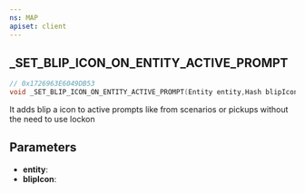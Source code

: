 ```yaml
---
ns: MAP
apiset: client
---
```

## _SET_BLIP_ICON_ON_ENTITY_ACTIVE_PROMPT

```c
// 0x1726963E6049DB53
void _SET_BLIP_ICON_ON_ENTITY_ACTIVE_PROMPT(Entity entity,Hash blipIcon);
```

It adds blip a icon to active prompts like from scenarios or pickups without the need to use lockon

## Parameters
* **entity**:
* **blipIcon**: